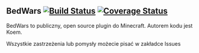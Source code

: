 **BedWars** [![Build Status](https://travis-ci.org/frixu/BedWars.svg?branch=master)](https://travis-ci.org/frixu/BedWars) [![Coverage Status](https://coveralls.io/repos/github/frixu/BedWars/badge.svg)](https://coveralls.io/github/frixu/BedWars)
-----------
BedWars to publiczny, open source plugin do Minecraft. Autorem kodu jest Koem.

Wszystkie zastrzeżenia lub pomysły możecie pisać w zakładce Issues


